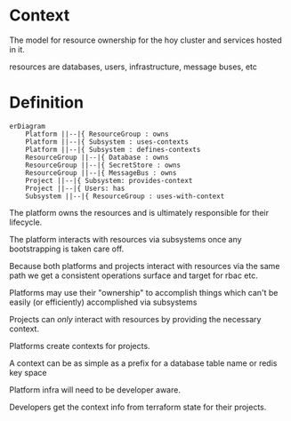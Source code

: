 # Context

The model for resource ownership for the hoy cluster and services hosted in it.

resources are databases, users, infrastructure, message buses, etc

# Definition


```mermaid
erDiagram
    Platform ||--|{ ResourceGroup : owns
    Platform ||--|{ Subsystem : uses-contexts
    Platform ||--|{ Subsystem : defines-contexts
    ResourceGroup ||--|{ Database : owns
    ResourceGroup ||--|{ SecretStore : owns
    ResourceGroup ||--|{ MessageBus : owns
    Project ||--|{ Subsystem: provides-context
    Project ||--|{ Users: has 
    Subsystem ||--|{ ResourceGroup : uses-with-context

```

The platform owns the resources and is ultimately responsible for their lifecycle.

The platform interacts with resources via subsystems once any bootstrapping is taken care off.

Because both platforms and projects interact with resources via the same path we get a consistent operations surface and target for rbac etc.

Platforms may use their "ownership" to accomplish things which can't be easily (or efficiently) accomplished via subsystems 

Projects can _only_ interact with resources by providing the necessary context.

Platforms create contexts for projects.

A context can be as simple as a prefix for a database table name or redis key space

Platform infra will need to be developer aware.

Developers get the context info from terraform state for their projects.